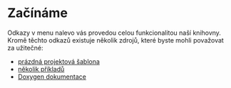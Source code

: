 # Začínáme

Odkazy v menu nalevo vás provedou celou funkcionalitou naší knihovny. Kromě těchto odkazů existuje několik zdrojů, které byste mohli považovat za užitečné:

- [prázdná projektová šablona](https://github.com/RoboticsBrno/Logic_library/tree/main/examples/_TEMPLATE)
- [několik příkladů](https://github.com/RoboticsBrno/Logic_library/tree/main/examples)
- [Doxygen dokumentace](https://roboticsbrno.github.io/Logic_library/)

